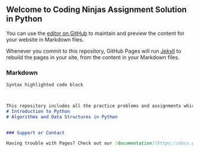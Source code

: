 ## Welcome to Coding Ninjas Assignment Solution in Python

You can use the [editor on GitHub](https://github.com/shravankumar0811/Coding_Ninjas/edit/gh-pages/index.md) to maintain and preview the content for your website in Markdown files.

Whenever you commit to this repository, GitHub Pages will run [Jekyll](https://jekyllrb.com/) to rebuild the pages in your site, from the content in your Markdown files.

### Markdown



```markdown
Syntax highlighted code block



This repository includes all the practice problems and assignments which I've solved during the Course of Python Programming taught by Coding Ninjas. It includes 2 chapters as mentioned below.
# Introduction to Python
# Algorithms and Data Structures in Python


### Support or Contact

Having trouble with Pages? Check out our [documentation](https://docs.github.com/categories/github-pages-basics/) or [contact support](https://support.github.com/contact) and we’ll help you sort it out.
